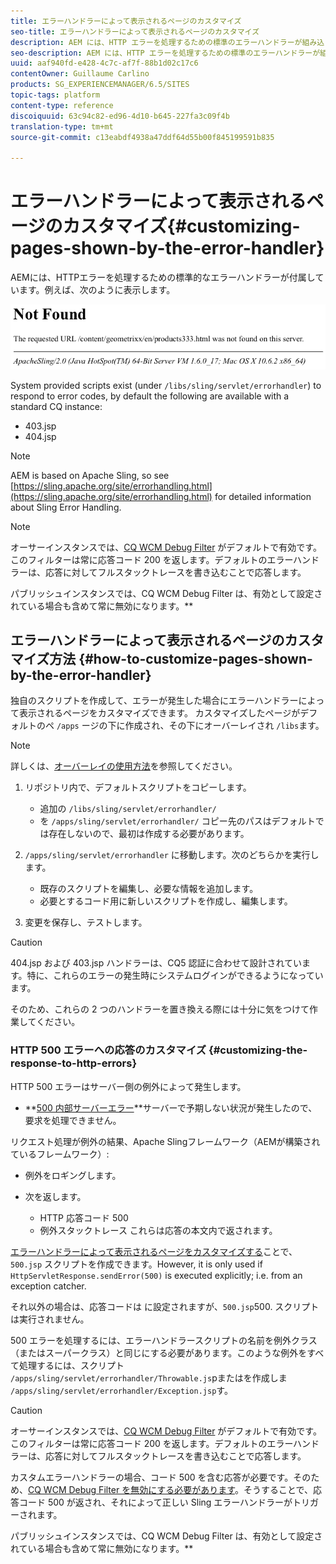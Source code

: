```yaml
---
title: エラーハンドラーによって表示されるページのカスタマイズ
seo-title: エラーハンドラーによって表示されるページのカスタマイズ
description: AEM には、HTTP エラーを処理するための標準のエラーハンドラーが組み込まれています
seo-description: AEM には、HTTP エラーを処理するための標準のエラーハンドラーが組み込まれています
uuid: aaf940fd-e428-4c7c-af7f-88b1d02c17c6
contentOwner: Guillaume Carlino
products: SG_EXPERIENCEMANAGER/6.5/SITES
topic-tags: platform
content-type: reference
discoiquuid: 63c94c82-ed96-4d10-b645-227fa3c09f4b
translation-type: tm+mt
source-git-commit: c13eabdf4938a47ddf64d55b00f845199591b835

---
```



# エラーハンドラーによって表示されるページのカスタマイズ{#customizing-pages-shown-by-the-error-handler}

AEMには、HTTPエラーを処理するための標準的なエラーハンドラーが付属しています。例えば、次のように表示します。

![chlimage_1-67](assets/chlimage_1-67a.png)

System provided scripts exist (under `/libs/sling/servlet/errorhandler`) to respond to error codes, by default the following are available with a standard CQ instance:

* 403.jsp
* 404.jsp

>[!NOTE]
>
>AEM is based on Apache Sling, so see [https://sling.apache.org/site/errorhandling.html](https://sling.apache.org/site/errorhandling.html) for detailed information about Sling Error Handling.

>[!NOTE]
>
>オーサーインスタンスでは、[CQ WCM Debug Filter](/help/sites-deploying/osgi-configuration-settings.md) がデフォルトで有効です。このフィルターは常に応答コード 200 を返します。デフォルトのエラーハンドラーは、応答に対してフルスタックトレースを書き込むことで応答します。
>
>パブリッシュインスタンスでは、CQ WCM Debug Filter は、有効として設定されている場合も含めて常に無効になります。**

## エラーハンドラーによって表示されるページのカスタマイズ方法 {#how-to-customize-pages-shown-by-the-error-handler}

独自のスクリプトを作成して、エラーが発生した場合にエラーハンドラーによって表示されるページをカスタマイズできます。 カスタマイズしたページがデフォルトのペ `/apps` ージの下に作成され、その下にオーバーレイされ `/libs`ます。

>[!NOTE]
>
>詳しくは、[オーバーレイの使用方法](/help/sites-developing/overlays.md)を参照してください。

1. リポジトリ内で、デフォルトスクリプトをコピーします。

   * 追加の `/libs/sling/servlet/errorhandler/`
   * を `/apps/sling/servlet/errorhandler/`
   コピー先のパスはデフォルトでは存在しないので、最初は作成する必要があります。

1. `/apps/sling/servlet/errorhandler` に移動します。次のどちらかを実行します。

   * 既存のスクリプトを編集し、必要な情報を追加します。
   * 必要とするコード用に新しいスクリプトを作成し、編集します。

1. 変更を保存し、テストします。

>[!CAUTION]
>
>404.jsp および 403.jsp ハンドラーは、CQ5 認証に合わせて設計されています。特に、これらのエラーの発生時にシステムログインができるようになっています。
>
>そのため、これらの 2 つのハンドラーを置き換える際には十分に気をつけて作業してください。

### HTTP 500 エラーへの応答のカスタマイズ {#customizing-the-response-to-http-errors}

HTTP 500 エラーはサーバー側の例外によって発生します。

* **[500 内部サーバーエラー](https://www.w3.org/Protocols/rfc2616/rfc2616-sec10.html)**サーバーで予期しない状況が発生したので、要求を処理できません。

リクエスト処理が例外の結果、Apache Slingフレームワーク（AEMが構築されているフレームワーク）:

* 例外をロギングします。
* 次を返します。

   * HTTP 応答コード 500
   * 例外スタックトレース
   これらは応答の本文内で返されます。

[エラーハンドラーによって表示されるページをカスタマイズする](#how-to-customize-pages-shown-by-the-error-handler)ことで、`500.jsp` スクリプトを作成できます。However, it is only used if `HttpServletResponse.sendError(500)` is executed explicitly; i.e. from an exception catcher.

それ以外の場合は、応答コードは に設定されますが、`500.jsp`500.  スクリプトは実行されません。

500 エラーを処理するには、エラーハンドラースクリプトの名前を例外クラス（またはスーパークラス）と同じにする必要があります。このような例外をすべて処理するには、スクリプト `/apps/sling/servlet/errorhandler/Throwable.js`pまたはを作成しま `/apps/sling/servlet/errorhandler/Exception.jsp`す。

>[!CAUTION]
>
>オーサーインスタンスでは、[CQ WCM Debug Filter](/help/sites-deploying/osgi-configuration-settings.md) がデフォルトで有効です。このフィルターは常に応答コード 200 を返します。デフォルトのエラーハンドラーは、応答に対してフルスタックトレースを書き込むことで応答します。
>
>カスタムエラーハンドラーの場合、コード 500 を含む応答が必要です。そのため、[CQ WCM Debug Filter を無効にする必要があります](/help/sites-deploying/osgi-configuration-settings.md)。そうすることで、応答コード 500 が返され、それによって正しい Sling エラーハンドラーがトリガーされます。
>
>パブリッシュインスタンスでは、CQ WCM Debug Filter は、有効として設定されている場合も含めて常に無効になります。**

